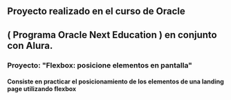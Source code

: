 <h2>Proyecto realizado en el curso de Oracle  </h2>
<h2>( Programa Oracle Next Education ) en conjunto con Alura.</h2>
<h3>Proyecto: "Flexbox: posicione elementos en pantalla" </h3>
<h4>Consiste en practicar el posicionamiento de los elementos de una landing page utilizando flexbox </h4>
